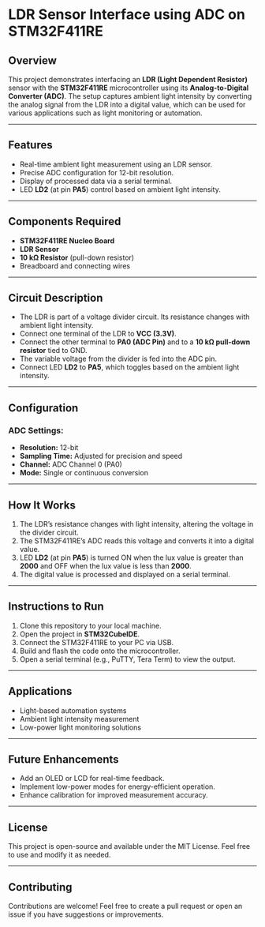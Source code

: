 # LDR Sensor Interface using ADC on STM32F411RE

## Overview
This project demonstrates interfacing an **LDR (Light Dependent Resistor)** sensor with the **STM32F411RE** microcontroller using its **Analog-to-Digital Converter (ADC)**. The setup captures ambient light intensity by converting the analog signal from the LDR into a digital value, which can be used for various applications such as light monitoring or automation.

---

## Features
- Real-time ambient light measurement using an LDR sensor.
- Precise ADC configuration for 12-bit resolution.
- Display of processed data via a serial terminal.
- LED **LD2** (at pin **PA5**) control based on ambient light intensity.

---

## Components Required
- **STM32F411RE Nucleo Board**
- **LDR Sensor**
- **10 kΩ Resistor** (pull-down resistor)
- Breadboard and connecting wires

---

## Circuit Description
- The LDR is part of a voltage divider circuit. Its resistance changes with ambient light intensity.
- Connect one terminal of the LDR to **VCC (3.3V)**.
- Connect the other terminal to **PA0 (ADC Pin)** and to a **10 kΩ pull-down resistor** tied to GND.
- The variable voltage from the divider is fed into the ADC pin.
- Connect LED **LD2** to **PA5**, which toggles based on the ambient light intensity.

---

## Configuration
### ADC Settings:
- **Resolution:** 12-bit
- **Sampling Time:** Adjusted for precision and speed
- **Channel:** ADC Channel 0 (PA0)
- **Mode:** Single or continuous conversion

---

## How It Works
1. The LDR’s resistance changes with light intensity, altering the voltage in the divider circuit.
2. The STM32F411RE’s ADC reads this voltage and converts it into a digital value.
3. LED **LD2** (at pin **PA5**) is turned ON when the lux value is greater than **2000** and OFF when the lux value is less than **2000**.
4. The digital value is processed and displayed on a serial terminal.

---

## Instructions to Run
1. Clone this repository to your local machine.
2. Open the project in **STM32CubeIDE**.
3. Connect the STM32F411RE to your PC via USB.
4. Build and flash the code onto the microcontroller.
5. Open a serial terminal (e.g., PuTTY, Tera Term) to view the output.

---

## Applications
- Light-based automation systems
- Ambient light intensity measurement
- Low-power light monitoring solutions

---

## Future Enhancements
- Add an OLED or LCD for real-time feedback.
- Implement low-power modes for energy-efficient operation.
- Enhance calibration for improved measurement accuracy.

---

## License
This project is open-source and available under the MIT License. Feel free to use and modify it as needed.

---

## Contributing
Contributions are welcome! Feel free to create a pull request or open an issue if you have suggestions or improvements.
